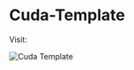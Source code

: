 # Cuda-Template
Visit: 


![Cuda Template](https://user-images.githubusercontent.com/56197895/75891608-3788c800-5e5a-11ea-89df-8d9339340465.jpg)

